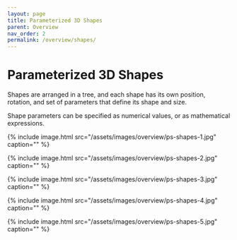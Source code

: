```yaml
---
layout: page
title: Parameterized 3D Shapes
parent: Overview
nav_order: 2
permalink: /overview/shapes/
---
```


# Parameterized 3D Shapes

Shapes are arranged in a tree, and each shape has its own position, rotation, and
set of parameters that define its shape and size.

Shape parameters can be specified as numerical values, or as mathematical
expressions.

{%
    include image.html
    src="/assets/images/overview/ps-shapes-1.jpg"
    caption=""
%}

{%
    include image.html
    src="/assets/images/overview/ps-shapes-2.jpg"
    caption=""
%}

{%
    include image.html
    src="/assets/images/overview/ps-shapes-3.jpg"
    caption=""
%}

{%
    include image.html
    src="/assets/images/overview/ps-shapes-4.jpg"
    caption=""
%}

{%
    include image.html
    src="/assets/images/overview/ps-shapes-5.jpg"
    caption=""
%}
